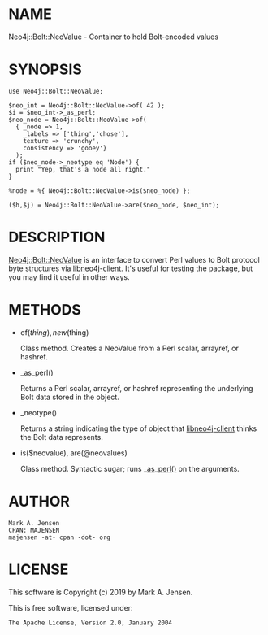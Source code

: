 # NAME

Neo4j::Bolt::NeoValue - Container to hold Bolt-encoded values

# SYNOPSIS

    use Neo4j::Bolt::NeoValue;
    
    $neo_int = Neo4j::Bolt::NeoValue->of( 42 );
    $i = $neo_int->_as_perl;
    $neo_node = Neo4j::Bolt::NeoValue->of( 
      { _node => 1,
        _labels => ['thing','chose'],
        texture => 'crunchy',
        consistency => 'gooey'}
      );
    if ($neo_node->_neotype eq 'Node') {
      print "Yep, that's a node all right."
    }

    %node = %{ Neo4j::Bolt::NeoValue->is($neo_node) };
    
    ($h,$j) = Neo4j::Bolt::NeoValue->are($neo_node, $neo_int);

# DESCRIPTION

[Neo4j::Bolt::NeoValue](/lib/Neo4j/Bolt/NeoValue.md) is an interface to convert Perl values to
Bolt protocol byte structures via
[libneo4j-client](https://github.com/cleishm/libneo4j-client). It's
useful for testing the package, but you may find it useful in other
ways.

# METHODS

- of($thing), new($thing)

    Class method. Creates a NeoValue from a Perl scalar, arrayref, or
    hashref.

- \_as\_perl()

    Returns a Perl scalar, arrayref, or hashref representing the underlying 
    Bolt data stored in the object.

- \_neotype()

    Returns a string indicating the type of object that
    [libneo4j-client](https://github.com/cleishm/libneo4j-client) thinks
    the Bolt data represents.

- is($neovalue), are(@neovalues)

    Class method. Syntactic sugar; runs [\_as\_perl()](https://metacpan.org/pod/_as_perl\(\)) on the arguments.

# AUTHOR

    Mark A. Jensen
    CPAN: MAJENSEN
    majensen -at- cpan -dot- org

# LICENSE

This software is Copyright (c) 2019 by Mark A. Jensen.

This is free software, licensed under:

    The Apache License, Version 2.0, January 2004
